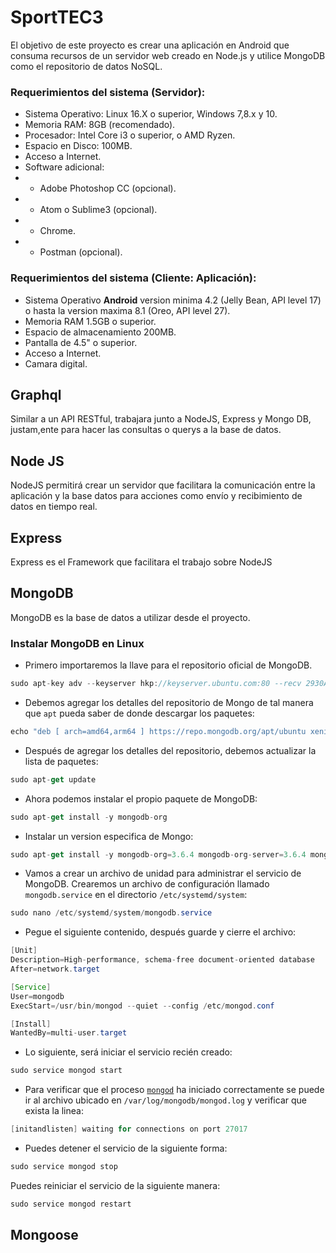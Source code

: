 # SportTEC3

El objetivo de este proyecto es crear una aplicación en Android que consuma recursos de un servidor web creado en Node.js y utilice MongoDB como el repositorio de datos NoSQL.

### Requerimientos del sistema (Servidor):
- Sistema Operativo: Linux 16.X o superior, Windows 7,8.x y 10.
- Memoria RAM: 8GB (recomendado).
- Procesador: Intel Core i3 o superior, o AMD Ryzen.
- Espacio en Disco: 100MB.
- Acceso a Internet.
- Software adicional:
- - Adobe Photoshop CC (opcional).
- - Atom o Sublime3 (opcional).
- - Chrome.
- - Postman (opcional).
### Requerimientos del sistema (Cliente: Aplicación):
-   Sistema Operativo  **Android**  version minima 4.2 (Jelly Bean, API level 17) o hasta la version maxima 8.1 (Oreo, API level 27).
-   Memoria RAM 1.5GB o superior.
-   Espacio de almacenamiento 200MB.
-   Pantalla de 4.5" o superior.
-   Acceso a Internet.
-   Camara digital.

## Graphql

Similar a un API RESTful, trabajara junto a NodeJS, Express y Mongo DB, justam,ente para hacer las consultas o querys a la base de datos. 

## Node JS

NodeJS permitirá crear un servidor que facilitara la comunicación entre la aplicación y la base datos para acciones como envío y recibimiento de datos en tiempo real.

## Express

Express es el Framework que facilitara el trabajo sobre NodeJS

## MongoDB

MongoDB es la base de datos a utilizar desde el proyecto.
### Instalar MongoDB en Linux
- Primero importaremos la llave para el repositorio oficial de MongoDB.
```javascript
sudo apt-key adv --keyserver hkp://keyserver.ubuntu.com:80 --recv 2930ADAE8CAF5059EE73BB4B58712A2291FA4AD5
```
- Debemos agregar los detalles del repositorio de Mongo de tal manera que `apt` pueda saber de donde descargar los paquetes:
```javascript
echo "deb [ arch=amd64,arm64 ] https://repo.mongodb.org/apt/ubuntu xenial/mongodb-org/3.6 multiverse" | sudo tee /etc/apt/sources.list.d/mongodb-org-3.6.list
```
- Después de agregar los detalles del repositorio, debemos actualizar la lista de paquetes:
```javascript
sudo apt-get update
```
- Ahora podemos instalar el propio paquete de MongoDB:
```javascript
sudo apt-get install -y mongodb-org
```
- Instalar un version especifica de Mongo:
```javascript
sudo apt-get install -y mongodb-org=3.6.4 mongodb-org-server=3.6.4 mongodb-org-shell=3.6.4 mongodb-org-mongos=3.6.4 mongodb-org-tools=3.6.4
```
- Vamos a crear un archivo de unidad para administrar el servicio de MongoDB. Crearemos un archivo de configuración llamado `mongodb.service` en el directorio `/etc/systemd/system`:
```java
sudo nano /etc/systemd/system/mongodb.service
```
- Pegue el siguiente contenido, después guarde y cierre el archivo:
```java
[Unit]
Description=High-performance, schema-free document-oriented database
After=network.target

[Service]
User=mongodb
ExecStart=/usr/bin/mongod --quiet --config /etc/mongod.conf

[Install]
WantedBy=multi-user.target
```
- Lo siguiente, será iniciar el servicio recién creado:
```java
sudo service mongod start
```
- Para verificar que el proceso [`mongod`](https://docs.mongodb.com/manual/reference/program/mongod/#bin.mongod "bin.mongod") ha iniciado correctamente se puede ir al archivo ubicado en `/var/log/mongodb/mongod.log` y verificar que exista la linea:
```java
[initandlisten] waiting for connections on port 27017
```
- Puedes detener el servicio de la siguiente forma:
```java
sudo service mongod stop
```
Puedes reiniciar el servicio de la siguiente manera:
```java
sudo service mongod restart
```
## Mongoose
